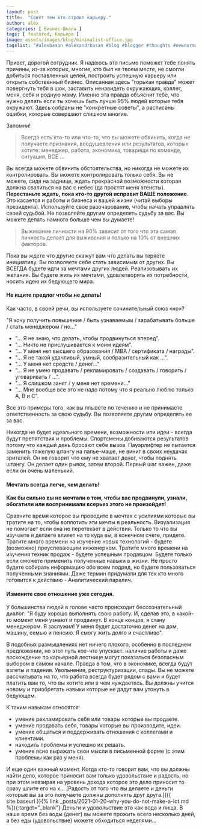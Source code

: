 ```yaml
---
layout: post
title:  "Совет тем кто строит карьеру."
author: alex
categories: [ Бизнес-Школа ]
tags: [ featured, Карьера ]
image: assets/images/blog/minimalist-office.jpg
tagslist: "#alexbasan #alexandrbasan #blog #blogger #thoughts #newnormal #lifeisgood #freedom #алексбасан #александрбасан #блог #блоггер #бизнес #какзарабатывать #сторимбизнес #строимкарьеру #личныйопыт #простоосложном #карьера"
---
```


Привет, дорогой сотрудник. Я надеюсь это письмо поможет тебе понять причины, из-за которых, многие, кто был на твоем месте, не смогли добиться поставленных целей, построить успешную карьеру или открыть собственный бизнес. Описанная здесь "горькая правда" может повергнуть тебя в шок, заставить ненавидеть окружающих, коллег, меня, себя и родную маму. Именно эта правда объяснит тебе, что нужно делать если ты хочешь быть лучше 95% людей которые тебя окружают. Здесь собраны не "конкретные советы", а расписаны ошибки, которые совершают слишком многие.

Запомни! 

> Всегда есть кто-то или что-то, что вы можете обвинить, когда не получаете признания, воодушевления или результатов, которых хотите: менеджер, работа, экономика, товарищи по команде, ситуация, ВСЕ ...

Вы всегда можете обвинить обстоятельства, но никогда не можете их контролировать. Вы можете контролировать только себя. Вы не можете, сидя на заднице, ждать прекрасной возможности которая должна свалиться на вас с небес (да простят меня атеисты). **Перестаньте ждать, пока кто-то другой исправит ВАШЕ положение**. Это касается и работы и бизнеса и вашей жизни (читай выборы президента). Используйте свое разочарование, чтобы начать управлять своей судьбой. Не позволяйте другим определять судьбу за вас. Вы можете делать намного больше чем вы думаете!

> Выживание личности на 90% зависит от того что эта самая личность делает для выживания и только на 10% от внешних факторов.

Пока вы ждете что другие скажут вам что делать вы теряете инициативу. Вы позволяете себе стать зависимым от других. Вы ВСЕГДА будете идти за мечтами других людей. Реализовывать их желания. Вы будете жить их мечтами, удовлетворять их потребности, носить идею их бедующего мира.

#### Не ищите предлог чтобы не делать!

Как часто, в своей речи, вы используете сочинительный союз «но»? 

"Я хочу получить повышение / быть узнаваемым / зарабатывать больше / стать менеджером / но..."

- "... Я не знаю, что делать, чтобы продвинуться вперед".
- "... Никто не прислушивается к моим идеям".
- "... У меня нет высшего образования / MBA / сертификата / награды".
- "... Я не такой удачливый, умный, сообразительный как ...".
- "... У меня нет средств / денег..."
- "... Я не умею продавать / рекламировать / создавать / говорить / уговаривать / ...".
- "... Я слишком занят / у меня нет времени..."
- "... Мне вообще все это не надо потому что я реально люблю только A, B и С".

Все это примеры того, как вы плывете по течению и не принимаете ответственность за свою судьбу. Вы позволяете другим определять ее за вас.

Никогда не будет идеального времени, возможности или идеи - всегда будут препятствия и проблемы. Спортсмены добиваются результатов потому что каждый день бросают себе вызов. Пауэрлифтер не пытается заменить тяжелую штангу на папье-маше, не винит в своих неудачах зрителей. Он не говорит что ему не хватает денег, чтобы поднять штангу. Он делает один рывок, затем второй. Первый шаг важен, даже если он очень маленький.

#### Мечтать всегда легче, чем делать!

**Как бы сильно вы не мечтали о том, чтобы вас продвинули, узнали, обогатили или воспринимали всерьез этого не произойдет!** 

Сравните время которое вы проводите в мечтах с усилиями которые вы тратите на то, чтобы воплотить эти мечты в реальность. Визуализация не помогает если она не перетекает в действия. Только то что вы изучаете и делаете влияет на то куда вы, в конечном счете, придете. Тратите много времени на изучение новых технологий - будете (возможно) преуспевающим инженерном. Тратите много времени на изучения техник продаж - будете успешным продавцом. Будете только если сможете применить полученные навыки в жизни. Не просто будете собирать информацию обо всем подряд, но будете пользоваться полученными знаниями. Даже термин придумали для тех кто много готовится к действию - Аналитический паралич.

#### Измените свое отношение уже сегодня.

У большинства людей в голове часто происходит бессознательный диалог: "Я буду хорошо выполнять свою работу. И, сделав это, в какой-то момент меня узнают и продвинут. В конце концов, я стану менеджером. Я заслужил! У меня будет достаточно денег на дом, машину, семью и пенсию. Я смогу жить долго и счастливо".

В подобных размышлениях нет ничего плохого, особенно в последнем предложении, но этот путь кое-что упускает: наличие работы и даже восхождение по карьерной лестнице могут показаться безопасным выбором в самом начале. Правда в том, что в экономике, всегда будут взлеты и падения. Увольнения, реструктуризации, спады. Вы не можете рассчитывать на то, что работа всегда будет рядом с вами и будет платить вам то, что вы хотите или в чем нуждаетесь. Вы должны учится новому и приобретать навыки которые не дадут вам утонуть в бедующем.

К таким навыкам относятся:

- умение рекламировать себя или товары которые вы продаете.
- умение продавать себя, товары которые вы производите, идеи.
- умение общаться и поддерживать отношения с коллегами и клиентами.
- находить проблемы и успешно их решать.
- умение ясно выражать свои мысли в письменной форме (с этим проблемы как раз у меня).

И еще один важный момент. Когда кто-то говорит вам, что вы должны найти дело, которое приносит вам только удовольствие и радость, но при этом невзирая на уровень дохода которое это дело приносит то сразу шлите его на х... [Радость от того что вы делаете и деньги которые вы за это получаете должны дополнять друг друга.]({{ site.baseurl }}{% link _posts/2021-01-20-why-you-do-not-make-a-lot.md %}){:target="_blank"} Деньги и удовольствие это как вода и пища. В наше время без воды (денег) вы можете прожить всего несколько дней, а без еды (удовольствие) можете обходиться неделями...